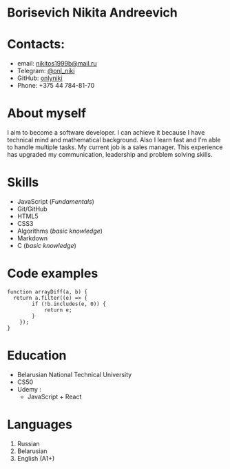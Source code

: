 # Borisevich Nikita Andreevich
# Contacts:
* email: [nikitos1999b@mail.ru](mailto:nikitos1999b@mail.ru)
* Telegram: [@onl_niki](https://t.me/onl_niki)
* GitHub: [onlyniki](https://github.com/onlyniki)
* Phone: +375 44 784-81-70

# About myself

I aim to become a software developer. I can achieve it because I have technical mind and mathematical background. Also I learn fast and I'm able to handle multiple tasks. My current job is a sales manager. This experience has upgraded my communication, leadership and problem solving skills.
# Skills
* JavaScript (*Fundamentals*)
* Git/GitHub
* HTML5 
* CSS3
* Algorithms (*basic knowledge*)
* Markdown
* C (*basic knowledge*)
# Code examples
```
function arrayDiff(a, b) {
  return a.filter((e) => {
        if (!b.includes(e, 0)) {
            return e;
        }
    });
}
```
# Education
* Belarusian National Technical University
* CS50
* Udemy :
    * JavaScript + React
# Languages 
1. Russian
2. Belarusian
3. English (A1+)
